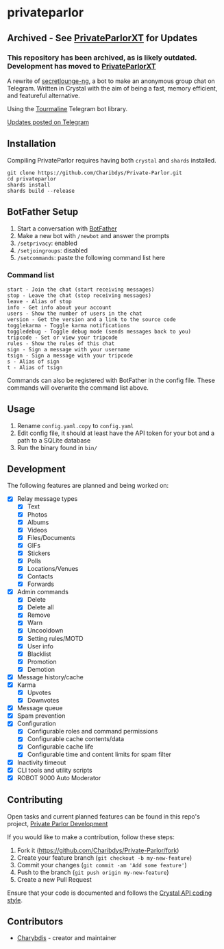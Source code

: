 # privateparlor

## Archived - See [PrivateParlorXT](https://github.com/Private-Parlor/Private-Parlor-XT) for Updates 
### This repository has been archived, as is likely outdated. Development has moved to [PrivateParlorXT](https://github.com/Private-Parlor/Private-Parlor-XT)


A rewrite of [secretlounge-ng](https://github.com/secretlounge/secretlounge-ng), a bot to make an anonymous group chat on Telegram. 
Written in Crystal with the aim of being a fast, memory efficient, and featureful alternative.

Using the [Tourmaline](https://github.com/protoncr/tourmaline) Telegram bot library.

[Updates posted on Telegram](https://t.me/privateparlor)
## Installation

Compiling PrivateParlor requires having both `crystal` and `shards` installed.

~~~
git clone https://github.com/Charibdys/Private-Parlor.git
cd privateparlor
shards install
shards build --release
~~~

## BotFather Setup
1. Start a conversation with [BotFather](https://t.me/botfather)
2. Make a new bot with `/newbot` and answer the prompts
3. `/setprivacy`: enabled
4. `/setjoingroups`: disabled
5. `/setcommands`: paste the following command list here

### Command list

~~~
start - Join the chat (start receiving messages)
stop - Leave the chat (stop receiving messages)
leave - Alias of stop
info - Get info about your account
users - Show the number of users in the chat
version - Get the version and a link to the source code
togglekarma - Toggle karma notifications
toggledebug - Toggle debug mode (sends messages back to you)
tripcode - Set or view your tripcode
rules - Show the rules of this chat
sign - Sign a message with your username
tsign - Sign a message with your tripcode
s - Alias of sign
t - Alias of tsign
~~~

Commands can also be registered with BotFather in the config file. These commands will overwrite the command list above.

## Usage

1. Rename `config.yaml.copy` to `config.yaml`
2. Edit config file, it should at least have the API token for your bot and a path to a SQLite database
3. Run the binary found in `bin/`

## Development

The following features are planned and being worked on:

- [x] Relay message types
	- [x] Text
	- [x] Photos
	- [X] Albums
	- [x] Videos
	- [x] Files/Documents
	- [x] GIFs
	- [x] Stickers
	- [x] Polls
	- [x] Locations/Venues
	- [x] Contacts
	- [x] Forwards
- [x] Admin commands
	- [X] Delete
	- [X] Delete all
	- [X] Remove
	- [X] Warn
	- [X] Uncooldown
	- [X] Setting rules/MOTD
	- [X] User info
	- [X] Blacklist
	- [X] Promotion 
	- [X] Demotion 
- [x] Message history/cache
- [X] Karma
	- [X] Upvotes
	- [X] Downvotes
- [x] Message queue
- [x] Spam prevention
- [X] Configuration
	- [X] Configurable roles and command permissions 
	- [X] Configurable cache contents/data
	- [x] Configurable cache life
	- [x] Configurable time and content limits for spam filter
- [x] Inactivity timeout
- [x] CLI tools and utility scripts
- [x] ROBOT 9000 Auto Moderator

## Contributing

Open tasks and current planned features can be found in this repo's project, [Private Parlor Development](https://github.com/users/Charibdys/projects/1)

If you would like to make a contribution, follow these steps:

1. Fork it (<https://github.com/Charibdys/Private-Parlor/fork>)
2. Create your feature branch (`git checkout -b my-new-feature`)
3. Commit your changes (`git commit -am 'Add some feature'`)
4. Push to the branch (`git push origin my-new-feature`)
5. Create a new Pull Request

Ensure that your code is documented and follows the [Crystal API coding style](https://crystal-lang.org/reference/1.6/conventions/coding_style.html).

## Contributors

- [Charybdis](https://gitlab.com/Charibdys) - creator and maintainer
